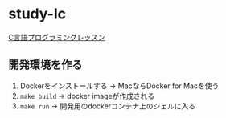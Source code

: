 # study-lc

[C言語プログラミングレッスン](http://www.hyuki.com/lc)

## 開発環境を作る
1. Dockerをインストールする -> MacならDocker for Macを使う
2. `make build` -> docker imageが作成される
3. `make run` -> 開発用のdockerコンテナ上のシェルに入る